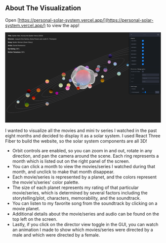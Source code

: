 ## About The Visualization

Open [https://personal-solar-system.vercel.app/](https://personal-solar-system.vercel.app/) to view the app!

<img src="./public//images/final.png" alt="Final Iteration" />

 <p>I wanted to visualize all the movies and mini tv series I watched in the past eight months and decided to display it as a solar system. I used React Three Fiber to build the website, so the solar system components are all 3D!
        </p>
        <ul>
          <li>Orbit controls are enabled, so you can zoom in and out, rotate in any direction, and pan the camera around the scene. Each ring represents a month which is listed out on the right panel of the screen. </li>
          <li>You can click a month to view the movies/series I watched during that month, and unclick to make that month disappear. </li>
          <li>Each movie/series is represented by a planet, and the colors represent the movie's/series' color palette. </li>
          <li>The size of each planet represents my rating of that particular movie/series, which is determined by several factors including the storytelling/plot, characters, memorability, and the soundtrack. </li>
          <li>You can listen to my favorite song from the soundtrack by clicking on a movie planet. </li>
          <li>Additional details about the movie/series and audio can be found on the top left on the screen. </li>
          <li>Lastly, if you click on the director view toggle in the GUI, you can watch an animation I made to show which movies/series were directed by a male and which were directed by a female. </li>
        </ul>
